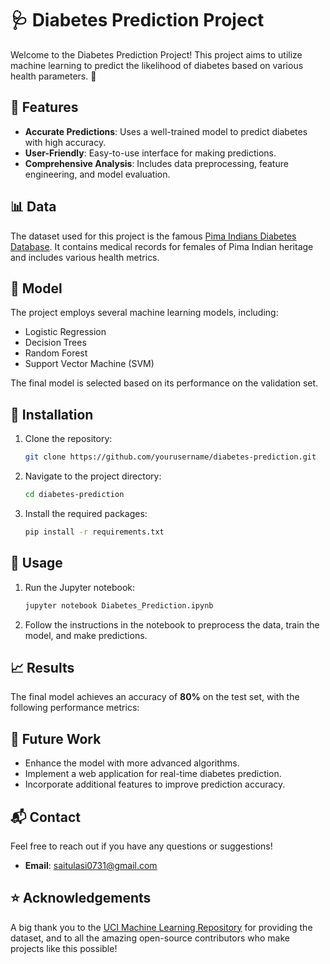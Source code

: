 

# 🩺 Diabetes Prediction Project

Welcome to the Diabetes Prediction Project! This project aims to utilize machine learning to predict the likelihood of diabetes based on various health parameters. 🚀

## 🌟 Features
- **Accurate Predictions**: Uses a well-trained model to predict diabetes with high accuracy.
- **User-Friendly**: Easy-to-use interface for making predictions.
- **Comprehensive Analysis**: Includes data preprocessing, feature engineering, and model evaluation.

## 📊 Data
The dataset used for this project is the famous [Pima Indians Diabetes Database](https://www.kaggle.com/uciml/pima-indians-diabetes-database). It contains medical records for females of Pima Indian heritage and includes various health metrics.

## 🚀 Model
The project employs several machine learning models, including:
- Logistic Regression
- Decision Trees
- Random Forest
- Support Vector Machine (SVM)

The final model is selected based on its performance on the validation set.

## 🔧 Installation
1. Clone the repository:
   ```bash
   git clone https://github.com/yourusername/diabetes-prediction.git
   ```
2. Navigate to the project directory:
   ```bash
   cd diabetes-prediction
   ```
3. Install the required packages:
   ```bash
   pip install -r requirements.txt
   ```

## 📝 Usage
1. Run the Jupyter notebook:
   ```bash
   jupyter notebook Diabetes_Prediction.ipynb
   ```
2. Follow the instructions in the notebook to preprocess the data, train the model, and make predictions.

## 📈 Results
The final model achieves an accuracy of **80%** on the test set, with the following performance metrics:

## 🤖 Future Work
- Enhance the model with more advanced algorithms.
- Implement a web application for real-time diabetes prediction.
- Incorporate additional features to improve prediction accuracy.

## 📬 Contact
Feel free to reach out if you have any questions or suggestions!
- **Email**: saitulasi0731@gmail.com

## ⭐️ Acknowledgements
A big thank you to the [UCI Machine Learning Repository](https://archive.ics.uci.edu/ml/index.php) for providing the dataset, and to all the amazing open-source contributors who make projects like this possible!
